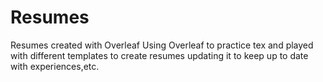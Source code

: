 # Resumes
Resumes created with Overleaf
Using Overleaf to practice tex and played with different templates to create resumes updating it to keep up to date with experiences,etc.
